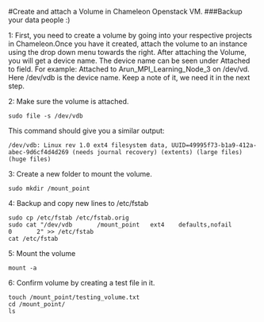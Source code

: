 #Create and attach a Volume in Chameleon Openstack VM. 
###Backup your data people :)

1: First, you need to create a volume by going into your respective projects in Chameleon.Once you have it created, attach the volume to an instance using the drop down menu towards the right. After attaching the Volume, you will get a device name. The device name can be seen under Attached to field. For example: Attached to Arun_MPI_Learning_Node_3 on /dev/vd. Here /dev/vdb is the device name. Keep a note of it, we need it in the next step.

2: Make sure the volume is attached.
```
sudo file -s /dev/vdb
```
This command should give you a similar output:
```
/dev/vdb: Linux rev 1.0 ext4 filesystem data, UUID=49995f73-b1a9-412a-abec-9d6cf4d4d269 (needs journal recovery) (extents) (large files) (huge files)
```
3: Create a new folder to mount the volume.
```
sudo mkdir /mount_point
```
4: Backup and copy new lines to /etc/fstab
```
sudo cp /etc/fstab /etc/fstab.orig
sudo cat "/dev/vdb       /mount_point   ext4    defaults,nofail        0       2" >> /etc/fstab
cat /etc/fstab
```
5: Mount the volume
```
mount -a
```
6: Confirm volume by creating a test file in it.
```
touch /mount_point/testing_volume.txt
cd /mount_point/
ls
```
